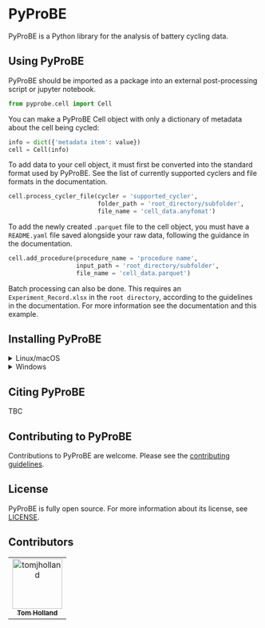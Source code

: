 # PyProBE
PyProBE is a Python library for the analysis of battery cycling data.

## Using PyProBE
PyProBE should be imported as a package into an external post-processing script or jupyter notebook.

```python
from pyprobe.cell import Cell
```

You can make a PyProBE Cell object with only a dictionary of metadata about the cell being cycled:
```python
info = dict({'metadata item': value})
cell = Cell(info)
```

To add data to your cell object, it must first be converted into the standard format used by PyProBE. See the list of currently supported cyclers and file formats in the documentation.

```python
cell.process_cycler_file(cycler = 'supported_cycler',
                         folder_path = 'root_directory/subfolder',
                         file_name = 'cell_data.anyfomat')
```

To add the newly created ```.parquet``` file to the cell object, you must have a ```README.yaml``` file saved alongside your raw data, following the guidance in the documentation.

```python
cell.add_procedure(procedure_name = 'procedure name', 
                   input_path = 'root_directory/subfolder', 
                   file_name = 'cell_data.parquet')
```

Batch processing can also be done. This requires an ```Experiment_Record.xlsx``` in the ```root directory```, according to the guidelines in the documentation. For more information see the documentation and this example.

## Installing PyProBE
<details>
  <summary>Linux/macOS</summary>

  1. Clone the repository and enter the directory:
  ```bash
  $ git clone
  ```

  2. Create and activate a virtual environment:
  
  venv (in your working directory):
```bash
$ python -m venv .venv
$ source .venv/bin/activate
```
conda (in any directory):
```bash
$ conda create -n pyprobe python=3.12
$ conda activate pyprobe
```


  3. Install PyProBE as a package into your virtual environment:
  ```bash
  $ cd PyProBE
  $ pip install .
  ```
</details>

<details>
  <summary>Windows</summary>

  1. Clone the repository and enter the directory:
  ```bat
  > git clone
  ```

  2. Create and activate a virtual environment:
  
  venv (in your working directory):
```bat
> python -m venv .venv
> source .venv/bin/activate
```
conda (in any directory):
```bash
> conda create -n pyprobe python=3.12
> conda activate pyprobe
```

  3. Install PyProBE as a package into your virtual environment:
  ```bat
  > cd PyProBE
  > pip install .
  ```
</details>

## Citing PyProBE

TBC


## Contributing to PyProBE

Contributions to PyProBE are welcome. Please see the [contributing guidelines](CONTRIBUTING.md).


## License

PyProBE is fully open source. For more information about its license, see [LICENSE](LICENSE.md).


## Contributors
<!-- readme: contributors -start -->
<table>
<tr>
    <td align="center">
        <a href="https://github.com/tomjholland">
            <img src="https://avatars.githubusercontent.com/u/137503955?v=4" width="100;" alt="tomjholland"/>
            <br />
            <sub><b>Tom Holland</b></sub>
        </a>
    </td></tr>
</table>
<!-- readme: contributors -end -->
